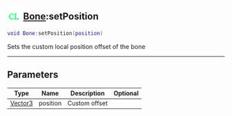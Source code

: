 ## <img src="../../.gitbook/assets/client.png" width="32" height="32" /> [Bone](../bone/README.md):setPosition

```lua
void Bone:setPosition(position)
```

Sets the custom local position offset of the bone<br>

-----------------
## Parameters

| Type   | Name | Description | Optional |
| ------ | ---- | ----------- | -------: |
| [Vector3](../vector3/README.md) | position | Custom offset |  |
